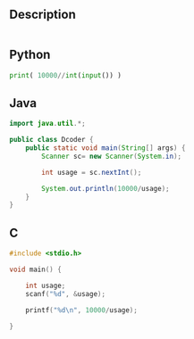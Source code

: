 ## Description
```
```
## Python
```python
print( 10000//int(input()) )
```
## Java
```java
import java.util.*;

public class Dcoder {
	public static void main(String[] args) {		
		Scanner sc= new Scanner(System.in);

		int usage = sc.nextInt();

		System.out.println(10000/usage);
	}
}
```
## C
```c
#include <stdio.h>

void main() {

	int usage;
	scanf("%d", &usage);

	printf("%d\n", 10000/usage);

}

```
